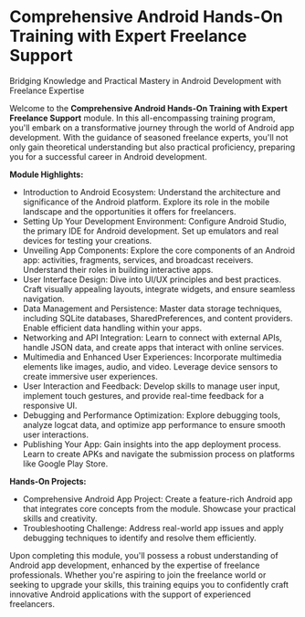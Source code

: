 # Comprehensive Android Hands-On Training with Expert Freelance Support

Bridging Knowledge and Practical Mastery in Android Development with Freelance Expertise

Welcome to the **Comprehensive Android Hands-On Training with Expert Freelance Support** module. In this all-encompassing training program, you'll embark on a transformative journey through the world of Android app development. With the guidance of seasoned freelance experts, you'll not only gain theoretical understanding but also practical proficiency, preparing you for a successful career in Android development.

**Module Highlights:**

- Introduction to Android Ecosystem: Understand the architecture and significance of the Android platform. Explore its role in the mobile landscape and the opportunities it offers for freelancers.
- Setting Up Your Development Environment: Configure Android Studio, the primary IDE for Android development. Set up emulators and real devices for testing your creations.
- Unveiling App Components: Explore the core components of an Android app: activities, fragments, services, and broadcast receivers. Understand their roles in building interactive apps.
- User Interface Design: Dive into UI/UX principles and best practices. Craft visually appealing layouts, integrate widgets, and ensure seamless navigation.
- Data Management and Persistence: Master data storage techniques, including SQLite databases, SharedPreferences, and content providers. Enable efficient data handling within your apps.
- Networking and API Integration: Learn to connect with external APIs, handle JSON data, and create apps that interact with online services.
- Multimedia and Enhanced User Experiences: Incorporate multimedia elements like images, audio, and video. Leverage device sensors to create immersive user experiences.
- User Interaction and Feedback: Develop skills to manage user input, implement touch gestures, and provide real-time feedback for a responsive UI.
- Debugging and Performance Optimization: Explore debugging tools, analyze logcat data, and optimize app performance to ensure smooth user interactions.
- Publishing Your App: Gain insights into the app deployment process. Learn to create APKs and navigate the submission process on platforms like Google Play Store.

**Hands-On Projects:**

- Comprehensive Android App Project: Create a feature-rich Android app that integrates core concepts from the module. Showcase your practical skills and creativity.
- Troubleshooting Challenge: Address real-world app issues and apply debugging techniques to identify and resolve them efficiently.

Upon completing this module, you'll possess a robust understanding of Android app development, enhanced by the expertise of freelance professionals. Whether you're aspiring to join the freelance world or seeking to upgrade your skills, this training equips you to confidently craft innovative Android applications with the support of experienced freelancers.

